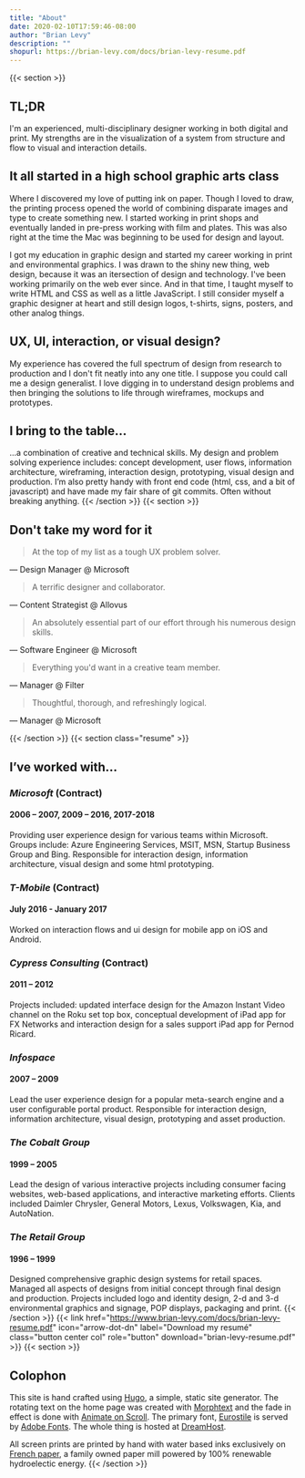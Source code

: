 ```yaml
---
title: "About"
date: 2020-02-10T17:59:46-08:00
author: "Brian Levy"
description: ""
shopurl: https://brian-levy.com/docs/brian-levy-resume.pdf
---
```

{{< section >}}
## TL;DR ##
I'm an experienced, multi-disciplinary designer working in both digital and print. My strengths are in the visualization of a system from structure and flow to visual and interaction details.

## It all started in a high school graphic arts class ##

Where I discovered my love of putting ink on paper. Though I loved to draw, the printing process opened the world of combining disparate images and type to create something new. I started working in print shops and eventually landed in pre-press working with film and plates. This was also right at the time the Mac was beginning to be used for design and layout.

I got my education in graphic design and started my career working in print and environmental graphics. I was drawn to the shiny new thing, web design, because it was an itersection of design and technology. I've been working primarily on the web ever since. And in that time, I taught myself to write HTML and CSS as well as a little JavaScript. I still consider myself a graphic designer at heart and still design logos, t-shirts, signs, posters, and other analog things. 

## UX, UI, interaction, or visual design? ##

My experience has covered the full spectrum of design from research to production and I don't fit neatly into any one title. I suppose you could call me a design generalist. I love digging in to understand design problems and then bringing the solutions to life through wireframes, mockups and prototypes.

## I bring to the table&hellip; ##
&hellip;a combination of creative and technical skills. My design and problem solving experience includes: concept development, user flows, information architecture, wireframing, interaction design, prototyping, visual design and production.  I&rsquo;m also pretty handy with front end code (html, css, and a bit of javascript) and have made my fair share of git commits. Often without breaking anything.
{{< /section >}}
{{< section >}}
## Don't take my word for it ##

> At the top of my list as a tough UX problem solver.

— Design Manager @ Microsoft

> A terrific designer and collaborator.

— Content Strategist @ Allovus

> An absolutely essential part of our effort through his numerous design skills.

— Software Engineer @ Microsoft

> Everything you'd want in a creative team member.

— Manager @ Filter

> Thoughtful, thorough, and refreshingly logical.

— Manager @ Microsoft

{{< /section >}}
{{< section class="resume" >}}
## I&rsquo;ve worked with&hellip; ##

### *Microsoft* (Contract) ###
#### 2006 – 2007, 2009 – 2016, 2017-2018 ####
Providing user experience design for various teams within Microsoft. Groups include: Azure Engineering Services, MSIT, MSN, Startup Business Group and Bing. Responsible for interaction design, information architecture, visual design and some html prototyping.

### *T-Mobile* (Contract) ###
#### July 2016 - January 2017 ####
Worked on interaction flows and ui design for mobile app on iOS and Android.

### *Cypress Consulting* (Contract) ### 
#### 2011 – 2012 ####
Projects included: updated interface design for the Amazon Instant Video channel on the Roku set top box, conceptual development of iPad app for FX Networks and interaction design for a sales support iPad app for Pernod Ricard.

### *Infospace* ###
#### 2007 – 2009 ####
Lead the user experience design for a popular meta-search engine and a user configurable portal product. Responsible for interaction design, information architecture, visual design, prototyping and asset production.

### *The Cobalt Group* ###
#### 1999 – 2005 ####
Lead the design of various interactive projects including consumer facing websites, web-based applications, and interactive marketing efforts. Clients included Daimler Chrysler, General Motors, Lexus, Volkswagen, Kia, and AutoNation.

### *The Retail Group* ###
#### 1996 – 1999 ####
Designed comprehensive graphic design systems for retail spaces. Managed all aspects of designs from initial concept through final design and production. Projects included logo and identity design, 2-d and 3-d environmental graphics and signage, POP displays, packaging and print.
{{< /section >}}
{{< link href="https://www.brian-levy.com/docs/brian-levy-resume.pdf" icon="arrow-dot-dn" label="Download my resumé" class="button center col" role="button" download="brian-levy-resume.pdf" >}}
{{< section >}}
## Colophon ##
This site is hand crafted using [Hugo](https://gohugo.io/), a simple, static site generator. The rotating text on the home page was created with [Morphtext](https://morphext.fyianlai.com) and the fade in effect is done with [Animate on Scroll](https://michalsnik.github.io/aos/). The primary font, [Eurostile](https://fonts.adobe.com/fonts/eurostile) is served by [Adobe Fonts](https://fonts.adobe.com). The whole thing is hosted at [DreamHost](https://www.dreamhost.com").

All screen prints are printed by hand with water based inks exclusively on [French paper](https://www.frenchpaper.com), a family owned paper mill powered by 100% renewable hydroelectic energy.
{{< /section >}}